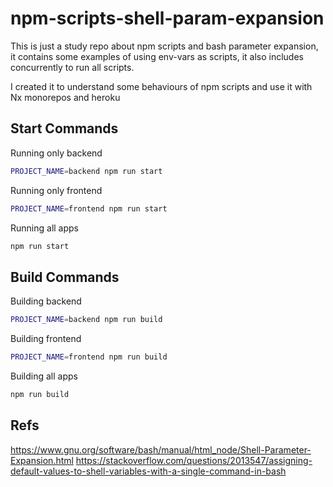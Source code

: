 # npm-scripts-shell-param-expansion

This is just a study repo about npm scripts and bash parameter expansion, it contains some examples of using env-vars as scripts, it also includes concurrently to run all scripts.

I created it to understand some behaviours of npm scripts and use it with Nx monorepos and heroku

## Start Commands

Running only backend

```bash
PROJECT_NAME=backend npm run start
```

Running only frontend

```bash
PROJECT_NAME=frontend npm run start
```

Running all apps

```bash
npm run start
```

## Build Commands

Building backend

```bash
PROJECT_NAME=backend npm run build
```

Building frontend

```bash
PROJECT_NAME=frontend npm run build
```

Building all apps

```bash
npm run build
```

## Refs

https://www.gnu.org/software/bash/manual/html_node/Shell-Parameter-Expansion.html
https://stackoverflow.com/questions/2013547/assigning-default-values-to-shell-variables-with-a-single-command-in-bash
